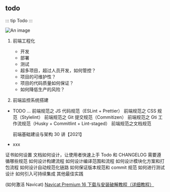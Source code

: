 ## todo

::: tip
Todo
:::

![An image](~@/tools/husky.png)

1. 前端工程化

   - 开发
   - 部署
   - 测试
   - 超多项目，超过人员开发，如何管控？
   - 项目的可维护性？
   - 项目的代码质量如何保证？
   - 如何降低生产的风险？

2. 前端监控系统搭建

- TODO ...
  前端规范之 JS 代码规范（ESLint + Prettier）
  前端规范之 CSS 规范（Stylelint）
  前端规范之 Git 提交规范（Commitizen）
  前端规范之 Gti 工作流规范（Husky + Commitlint + Lint-staged）
  前端规范之文档规范
    <!-- https://www.bilibili.com/video/BV1yU4y1N7gZ/?spm_id_from=333.788.recommend_more_video.3&vd_source=28cd89cb712dfc9837bdda7e02e89632 -->

  前端基础建设与架构 30 讲【2021】
    <!-- https://www.bilibili.com/video/BV1XS4y1G7KN/?p=4&spm_id_from=pageDriver&vd_source=28cd89cb712dfc9837bdda7e02e89632 -->

- xxx

证书如何设置
文档如何设计，让使用者快速上手
Todo 和 CHANGELOG 需要遵循哪些规范
如何设计构建流程
如何设计编译范围和流程
如何设计模块化方案和打包流程
如何设计自动规范化链路
如何保证版本规范和 commit 规范
如何进行测试设计
如何引入可持续集成
其他最佳实践

(如何激活 Navicat) <a href="https://learnku.com/articles/67706" target="_blank">Navicat Premium 16 下载与安装破解教程（详细教程）</a><br />
